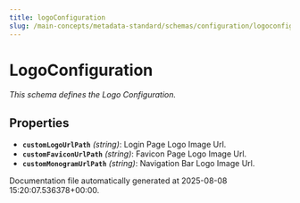 ```yaml
---
title: logoConfiguration
slug: /main-concepts/metadata-standard/schemas/configuration/logoconfiguration
---
```


# LogoConfiguration

*This schema defines the Logo Configuration.*

## Properties

- **`customLogoUrlPath`** *(string)*: Login Page Logo Image Url.
- **`customFaviconUrlPath`** *(string)*: Favicon Page Logo Image Url.
- **`customMonogramUrlPath`** *(string)*: Navigation Bar Logo Image Url.


Documentation file automatically generated at 2025-08-08 15:20:07.536378+00:00.
